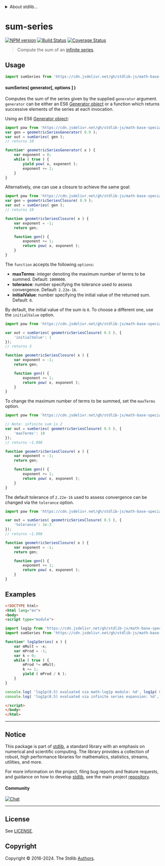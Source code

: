 <!--

@license Apache-2.0

Copyright (c) 2018 The Stdlib Authors.

Licensed under the Apache License, Version 2.0 (the "License");
you may not use this file except in compliance with the License.
You may obtain a copy of the License at

   http://www.apache.org/licenses/LICENSE-2.0

Unless required by applicable law or agreed to in writing, software
distributed under the License is distributed on an "AS IS" BASIS,
WITHOUT WARRANTIES OR CONDITIONS OF ANY KIND, either express or implied.
See the License for the specific language governing permissions and
limitations under the License.

-->


<details>
  <summary>
    About stdlib...
  </summary>
  <p>We believe in a future in which the web is a preferred environment for numerical computation. To help realize this future, we've built stdlib. stdlib is a standard library, with an emphasis on numerical and scientific computation, written in JavaScript (and C) for execution in browsers and in Node.js.</p>
  <p>The library is fully decomposable, being architected in such a way that you can swap out and mix and match APIs and functionality to cater to your exact preferences and use cases.</p>
  <p>When you use stdlib, you can be absolutely certain that you are using the most thorough, rigorous, well-written, studied, documented, tested, measured, and high-quality code out there.</p>
  <p>To join us in bringing numerical computing to the web, get started by checking us out on <a href="https://github.com/stdlib-js/stdlib">GitHub</a>, and please consider <a href="https://opencollective.com/stdlib">financially supporting stdlib</a>. We greatly appreciate your continued support!</p>
</details>

# sum-series

[![NPM version][npm-image]][npm-url] [![Build Status][test-image]][test-url] [![Coverage Status][coverage-image]][coverage-url] <!-- [![dependencies][dependencies-image]][dependencies-url] -->

> Compute the sum of an [infinite series][infinite-series].



<section class="usage">

## Usage

```javascript
import sumSeries from 'https://cdn.jsdelivr.net/gh/stdlib-js/math-base-tools-sum-series@esm/index.mjs';
```

#### sumSeries( generator\[, options ] )

Computes the sum of the series given by the supplied `generator` argument. `generator` can be either an ES6 [Generator object][es6-generator] or a function which returns successive elements of the series at each invocation.

Using an ES6 [Generator object][es6-generator]:

<!-- eslint-disable no-restricted-syntax, node/no-unsupported-features/es-syntax -->

```javascript
import pow from 'https://cdn.jsdelivr.net/gh/stdlib-js/math-base-special-pow@esm/index.mjs';
var gen = geometricSeriesGenerator( 0.9 );
var out = sumSeries( gen );
// returns 10

function* geometricSeriesGenerator( x ) {
    var exponent = 0;
    while ( true ) {
        yield pow( x, exponent );
        exponent += 1;
    }
}
```

Alternatively, one can use a closure to achieve the same goal:

```javascript
import pow from 'https://cdn.jsdelivr.net/gh/stdlib-js/math-base-special-pow@esm/index.mjs';
var gen = geometricSeriesClosure( 0.9 );
var out = sumSeries( gen );
// returns 10

function geometricSeriesClosure( x ) {
    var exponent = -1;
    return gen;

    function gen() {
        exponent += 1;
        return pow( x, exponent );
    }
}
```

The `function` accepts the following `options`:

-   **maxTerms**: integer denoting the maximum number of terms to be summed. Default: `1000000`.
-   **tolerance**: number specifying the tolerance used to assess convergence. Default: `2.22e-16`.
-   **initialValue**: number specifying the initial value of the returned sum. Default: `0`.

By default, the initial value of the sum is `0`. To choose a different one, use the `initialValue` option.

```javascript
import pow from 'https://cdn.jsdelivr.net/gh/stdlib-js/math-base-special-pow@esm/index.mjs';

var out = sumSeries( geometricSeriesClosure( 0.5 ), {
    'initialValue': 1
});
// returns 3

function geometricSeriesClosure( x ) {
    var exponent = -1;
    return gen;

    function gen() {
        exponent += 1;
        return pow( x, exponent );
    }
}
```

To change the maximum number of terms to be summed, set the `maxTerms` option.

```javascript
import pow from 'https://cdn.jsdelivr.net/gh/stdlib-js/math-base-special-pow@esm/index.mjs';

// Note: infinite sum is 2
var out = sumSeries( geometricSeriesClosure( 0.5 ), {
    'maxTerms': 10
});
// returns ~1.998

function geometricSeriesClosure( x ) {
    var exponent = -1;
    return gen;

    function gen() {
        exponent += 1;
        return pow( x, exponent );
    }
}
```

The default tolerance of `2.22e-16` used to assess convergence can be changed via the `tolerance` option.

```javascript
import pow from 'https://cdn.jsdelivr.net/gh/stdlib-js/math-base-special-pow@esm/index.mjs';

var out = sumSeries( geometricSeriesClosure( 0.5 ), {
    'tolerance': 1e-3
});
// returns ~1.998

function geometricSeriesClosure( x ) {
    var exponent = -1;
    return gen;

    function gen() {
        exponent += 1;
        return pow( x, exponent );
    }
}
```

</section>

<!-- /.usage -->

<section class="examples">

## Examples

<!-- eslint-disable no-restricted-syntax, node/no-unsupported-features/es-syntax -->

<!-- eslint no-undef: "error" -->

```html
<!DOCTYPE html>
<html lang="en">
<body>
<script type="module">

import log1p from 'https://cdn.jsdelivr.net/gh/stdlib-js/math-base-special-log1p@esm/index.mjs';
import sumSeries from 'https://cdn.jsdelivr.net/gh/stdlib-js/math-base-tools-sum-series@esm/index.mjs';

function* log1pSeries( x ) {
    var mMult = -x;
    var mProd = -1;
    var k = 0;
    while ( true ) {
        mProd *= mMult;
        k += 1;
        yield ( mProd / k );
    }
}

console.log( 'log1p(0.5) evaluated via math-log1p module: %d', log1p( 0.5 ) );
console.log( 'log1p(0.5) evaluated via infinite series expansion: %d', sumSeries( log1pSeries( 0.5 ) ) );

</script>
</body>
</html>
```

</section>

<!-- /.examples -->

<!-- Section for related `stdlib` packages. Do not manually edit this section, as it is automatically populated. -->

<section class="related">

</section>

<!-- /.related -->

<!-- Section for all links. Make sure to keep an empty line after the `section` element and another before the `/section` close. -->


<section class="main-repo" >

* * *

## Notice

This package is part of [stdlib][stdlib], a standard library with an emphasis on numerical and scientific computing. The library provides a collection of robust, high performance libraries for mathematics, statistics, streams, utilities, and more.

For more information on the project, filing bug reports and feature requests, and guidance on how to develop [stdlib][stdlib], see the main project [repository][stdlib].

#### Community

[![Chat][chat-image]][chat-url]

---

## License

See [LICENSE][stdlib-license].


## Copyright

Copyright &copy; 2016-2024. The Stdlib [Authors][stdlib-authors].

</section>

<!-- /.stdlib -->

<!-- Section for all links. Make sure to keep an empty line after the `section` element and another before the `/section` close. -->

<section class="links">

[npm-image]: http://img.shields.io/npm/v/@stdlib/math-base-tools-sum-series.svg
[npm-url]: https://npmjs.org/package/@stdlib/math-base-tools-sum-series

[test-image]: https://github.com/stdlib-js/math-base-tools-sum-series/actions/workflows/test.yml/badge.svg?branch=main
[test-url]: https://github.com/stdlib-js/math-base-tools-sum-series/actions/workflows/test.yml?query=branch:main

[coverage-image]: https://img.shields.io/codecov/c/github/stdlib-js/math-base-tools-sum-series/main.svg
[coverage-url]: https://codecov.io/github/stdlib-js/math-base-tools-sum-series?branch=main

<!--

[dependencies-image]: https://img.shields.io/david/stdlib-js/math-base-tools-sum-series.svg
[dependencies-url]: https://david-dm.org/stdlib-js/math-base-tools-sum-series/main

-->

[chat-image]: https://img.shields.io/gitter/room/stdlib-js/stdlib.svg
[chat-url]: https://app.gitter.im/#/room/#stdlib-js_stdlib:gitter.im

[stdlib]: https://github.com/stdlib-js/stdlib

[stdlib-authors]: https://github.com/stdlib-js/stdlib/graphs/contributors

[umd]: https://github.com/umdjs/umd
[es-module]: https://developer.mozilla.org/en-US/docs/Web/JavaScript/Guide/Modules

[deno-url]: https://github.com/stdlib-js/math-base-tools-sum-series/tree/deno
[deno-readme]: https://github.com/stdlib-js/math-base-tools-sum-series/blob/deno/README.md
[umd-url]: https://github.com/stdlib-js/math-base-tools-sum-series/tree/umd
[umd-readme]: https://github.com/stdlib-js/math-base-tools-sum-series/blob/umd/README.md
[esm-url]: https://github.com/stdlib-js/math-base-tools-sum-series/tree/esm
[esm-readme]: https://github.com/stdlib-js/math-base-tools-sum-series/blob/esm/README.md
[branches-url]: https://github.com/stdlib-js/math-base-tools-sum-series/blob/main/branches.md

[stdlib-license]: https://raw.githubusercontent.com/stdlib-js/math-base-tools-sum-series/main/LICENSE

[infinite-series]: https://en.wikipedia.org/wiki/Series_%28mathematics%29

[es6-generator]: https://developer.mozilla.org/en-US/docs/Web/JavaScript/Reference/Statements/function*

</section>

<!-- /.links -->
